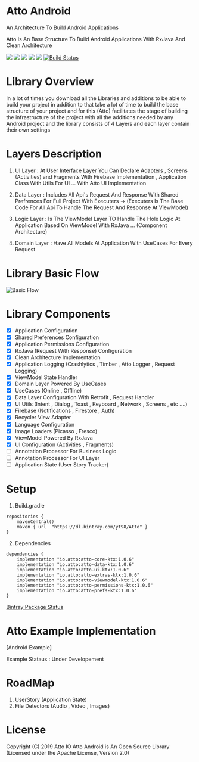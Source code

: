# Atto Android
An Architecture To Build Android Applications

Atto Is An Base Structure To Build Android Applications With RxJava And Clean Architecture

![](https://img.shields.io/badge/License-Apache%202.0-blue)
![](https://img.shields.io/badge/Version-1.0.6-green)
![](https://img.shields.io/badge/Android%20Status-AndroidX-green)
![](https://img.shields.io/badge/Language-Kotlin-orange)
![](https://img.shields.io/badge/Project%20Status-Beta%20Version-yellow)
[![Build Status](https://travis-ci.com/Atto-io/Atto-Android.svg?branch=master)](https://travis-ci.com/Atto-io/Atto-Android)

# Library Overview

In a lot of times you download all the Libraries and additions to be able to build your project in addition to that take a lot of time to build the base structure of your project and for this (Atto) facilitates the stage of building the infrastructure of the project with all the additions needed by any Android project and the library consists of 4 Layers and each layer contain their own settings

# Layers Description
1. UI Layer : At User Interface Layer You Can Declare Adapters , Screens (Activities) and Fragments With Firebase Implementation , Application Class With Utils For UI ... With Atto UI Implementation 

2. Data Layer : Includes All Api's Request And Response With Shared Prefrences For Full Project With Executers -> (Executers Is The Base Code For All Api To Handle The Request And Response At ViewModel)

3. Logic Layer : Is The ViewModel Layer TO Handle The Hole Logic At Application  Based On ViewModel With RxJava ... (Component Architecture)

4. Domain Layer : Have All Models At Application With UseCases For Every Request

# Library Basic Flow

![Basic Flow](https://user-images.githubusercontent.com/29167110/64063258-aca0e980-cbfa-11e9-90ae-1fb4e0099b08.png)


# Library Components

- [x] Application Configuration
- [x] Shared Preferences Configuration
- [x] Application Permissions Configuration
- [x] RxJava (Request With Response) Configuration
- [x] Clean Architecture Implementation
- [x] Application Logging (Crashlytics , Timber , Atto Logger , Request Logging)
- [x] ViewModel State Handler
- [x] Domain Layer Powered By UseCases
- [x] UseCases (Online , Offline)
- [x] Data Layer Configuration With Retrofit , Request Handler
- [x] UI Utils (Intent , Dialog , Toast , Keyboard , Network , Screens , etc ....)
- [x] Firebase (Notifications , Firestore , Auth)
- [x] Recycler View Adapter
- [x] Language Configuration
- [x] Image Loaders (Picasso , Fresco)
- [x] ViewModel Powered By RxJava
- [x] UI Configuration (Activities , Fragments)
- [ ] Annotation Processor For Business Logic
- [ ] Annotation Processor For UI Layer
- [ ] Application State (User Story Tracker)
 
# Setup 
1. Build.gradle
```
repositories {
    mavenCentral()
    maven { url  "https://dl.bintray.com/yt98/Atto" }
}
```

2. Dependencies 
```
dependencies {
    implementation "io.atto:atto-core-ktx:1.0.6"
    implementation "io.atto:atto-data-ktx:1.0.6"
    implementation "io.atto:atto-ui-ktx:1.0.6"
    implementation "io.atto:atto-extras-ktx:1.0.6"
    implementation "io.atto:atto-viewmodel-ktx:1.0.6"
    implementation "io.atto:atto-permissions-ktx:1.0.6"
    implementation "io.atto:atto-prefs-ktx:1.0.6"
}
```
[Bintray Package Status](https://bintray.com/yt98/Atto)

# Atto Example Implementation

[Android Example]

Example Stataus : Under Developement

# RoadMap
1. UserStory (Application State)
2. File Detectors (Audio , Video , Images)

# License

Copyright (C) 2019 Atto IO
Atto Android is An Open Source Library  (Licensed under the Apache License, Version 2.0)

